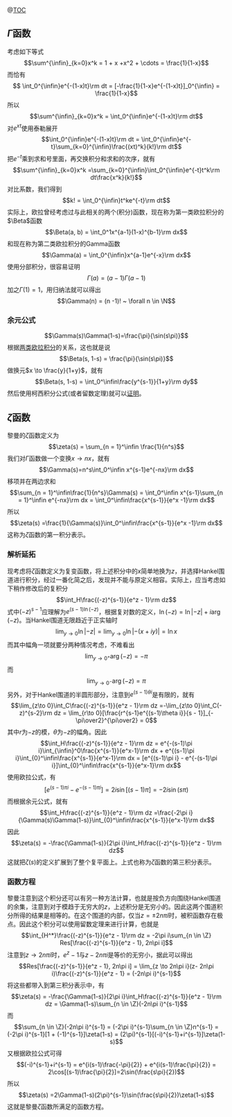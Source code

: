 @[TOC](黎曼的zeta函数)
## $\Gamma$函数
考虑如下等式
$$\sum^{\infin}_{k=0}x^k = 1 + x +x^2 + \cdots = \frac{1}{1-x}$$
而恰有
$$ \int_0^{\infin}e^{-(1-x)t}\rm dt = [-\frac{1}{1-x}e^{-(1-x)t}]_0^{\infin} = \frac{1}{1-x}$$
所以
$$\sum^{\infin}_{k=0}x^k = \int_0^{\infin}e^{-(1-x)t}\rm dt$$
对$e^{xt}$使用泰勒展开
$$\int_0^{\infin}e^{-(1-x)t}\rm dt = \int_0^{\infin}e^{-t}\sum_{k=0}^{\infin}\frac{(xt)^k}{k!}\rm dt$$
把$e^{-t}$乘到求和号里面，再交换积分和求和的次序，就有
$$\sum^{\infin}_{k=0}x^k =\sum_{k=0}^{\infin}\int_0^{\infin}e^{-t}t^k\rm dt\frac{x^k}{k!}$$
对比系数，我们得到
$$k! = \int_0^{\infin}t^ke^{-t}\rm dt$$
实际上，欧拉曾经考虑过与此相关的两个(积分)函数，现在称为第一类欧拉积分的$\Beta$函数
$$\Beta(a, b) = \int_0^1x^{a-1}(1-x)^{b-1}\rm dx$$
和现在称为第二类欧拉积分的Gamma函数
$$\Gamma(a) = \int_0^{\infin}x^{a-1}e^{-x}\rm dx$$
使用分部积分，很容易证明
$$\Gamma(a) = (a-1)\Gamma(a-1)$$
加之$\Gamma(1) = 1$，用归纳法就可以得出
$$\Gamma(n) = (n -1)! ~ \forall n \in \N$$
### 余元公式
$$\Gamma(s)\Gamma(1-s)=\frac{\pi}{\sin(s\pi)}$$
根据[两类欧拉积分](https://zhuanlan.zhihu.com/p/63225812)的关系，这也就是说
$$\Beta(s, 1-s) = \frac{\pi}{\sin(s\pi)}$$
做换元$x \to \frac{y}{1+y}$，就有
$$\Beta(s, 1-s) = \int_0^\infin\frac{y^{s-1}}{1+y}\rm dy$$
然后使用柯西积分公式(或者留数定理)就可以[证明](https://zhuanlan.zhihu.com/p/40837866)。
## $\zeta$函数
黎曼的$\zeta$函数定义为
$$\zeta(s) = \sum_{n = 1}^\infin \frac{1}{n^s}$$
我们对$\Gamma$函数做一个变换$x \to nx$，就有
$$\Gamma(s)=n^s\int_0^\infin x^{s-1}e^{-nx}\rm dx$$
移项并在两边求和
$$\sum_{n = 1}^\infin\frac{1}{n^s}\Gamma(s) = \int_0^\infin x^{s-1}\sum_{n = 1}^\infin e^{-nx}\rm dx = \int_0^\infin\frac{x^{s-1}}{e^x -1}\rm dx$$
所以
$$\zeta(s) =\frac{1}{\Gamma(s)}\int_0^\infin\frac{x^{s-1}}{e^x -1}\rm dx$$
这称为$\zeta$函数的第一积分表示。
### 解析延拓
现考虑将$\zeta$函数定义为复变函数，将上述积分中的$x$简单地换为$z$，并选择Hankel围道进行积分，经过一番化简之后，发现并不能与原定义相容。实际上，应当考虑如下稍作修改后的复积分
$$\int_H\frac{(-z)^{s-1}}{e^z - 1}\rm dz$$
式中$(-z)^{s-1}$应理解为$e^{(s-1)\ln(-z)}$，根据复对数的定义，$\ln(-z) = \ln|-z| + i\arg(-z)$。当Hankel围道无限趋近于正实轴时
$$\lim_{y \to 0} \ln|-z| = \lim_{y \to 0} \ln|-(x + iy)| = \ln x$$
而其中幅角一项就要分两种情况考虑，不难看出
$$\lim_{y \to 0^+} \arg(-z) = -\pi$$
而
$$\lim_{y \to 0^-} \arg(-z) = \pi$$
另外，对于Hankel围道的半圆形部分，注意到$e^{(s-1)\theta i}$是有限的，就有
$$\lim_{z\to 0}\int_C\frac{(-z)^{s-1}}{e^z - 1}\rm dz =-\lim_{z\to 0}\int_C(-z)^{s-2}\rm dz = \lim_{r\to 0}[\frac{r^{s-1}e^{(s-1)\theta i}}{s - 1}]_{-\pi\over2}^{\pi\over2} = 0$$
其中$r$为$-z$的模，$\theta$为$-z$的幅角。因此
$$\int_H\frac{(-z)^{s-1}}{e^z - 1}\rm dz = e^{-(s-1)\pi i}\int_{\infin}^0\frac{x^{s-1}}{e^x-1}\rm dx + e^{(s-1)\pi i}\int_{0}^\infin\frac{x^{s-1}}{e^x-1}\rm dx = [e^{(s-1)\pi i} - e^{-(s-1)\pi i}]\int_{0}^\infin\frac{x^{s-1}}{e^x-1}\rm dx$$
使用欧拉公式，有
$$[e^{(s-1)\pi i} - e^{-(s-1)\pi i}] = 2i\sin[(s-1)\pi] = -2i\sin(s\pi)$$
而根据余元公式，就有
$$\int_H\frac{(-z)^{s-1}}{e^z - 1}\rm dz =\frac{-2\pi i}{\Gamma(s)\Gamma(1-s)}\int_{0}^\infin\frac{x^{s-1}}{e^x-1}\rm dx$$
因此
$$\zeta(s) = -\frac{\Gamma(1-s)}{2\pi i}\int_H\frac{(-z)^{s-1}}{e^z - 1}\rm dz$$
这就把$\zeta(s)$的定义扩展到了整个复平面上。上式也称为$\zeta$函数的第三积分表示。
### 函数方程
黎曼注意到这个积分还可以有另一种方法计算，也就是按负方向围绕Hankel围道的余集，注意到对于模趋于无穷大的$z$，上述积分是无穷小的。因此这两个围道积分所得的结果是相等的。在这个围道的内部，仅当$z = \pm2n\pi i$时，被积函数存在极点。因此这个积分可以使用留数定理来进行计算，也就是
$$\int_{H^*}\frac{(-z)^{s-1}}{e^z - 1}\rm dz = -2\pi i\sum_{n \in \Z} Res[\frac{(-z)^{s-1}}{e^z - 1}, 2n\pi i]$$
注意到$z \to 2n\pi i$时，$e^z -1$与$z - 2n\pi i$是等价的无穷小，据此可以得出
$$Res[\frac{(-z)^{s-1}}{e^z - 1}, 2n\pi i] = \lim_{z \to 2n\pi i}(z- 2n\pi i)\frac{(-z)^{s-1}}{e^z - 1} = (-2n\pi i)^{s-1}$$
将这些都带入到第三积分表示中，有
$$\zeta(s) = -\frac{\Gamma(1-s)}{2\pi i}\int_H\frac{(-z)^{s-1}}{e^z - 1}\rm dz = \Gamma(1-s)\sum_{n \in \Z}(-2n\pi i)^{s-1}$$
而
$$\sum_{n \in \Z}(-2n\pi i)^{s-1} = (-2\pi i)^{s-1}\sum_{n \in \Z}n^{s-1} = (-2\pi i)^{s-1}[1 + (-1)^{s-1}]\zeta(1-s) = (2\pi)^{s-1}[(-i)^{s-1}+i^{s-1}]\zeta(1-s)$$
又根据欧拉公式可得
$$(-i)^{s-1}+i^{s-1} = e^{i(s-1)\frac{-\pi}{2}} + e^{i(s-1)\frac{\pi}{2}} = 2\cos[(s-1)\frac{\pi}{2}]=2\sin(\frac{s\pi}{2})$$
所以
$$\zeta(s) =2\Gamma(1-s)(2\pi)^{s-1}\sin(\frac{s\pi}{2})\zeta(1-s)$$
这就是黎曼$\zeta$函数所满足的函数方程。
